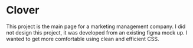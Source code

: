 # Clover

This project is the main page for a marketing management company. I did not design this project, it was developed from an existing figma mock up. I wanted to get more comfortable using clean and efficient CSS.
